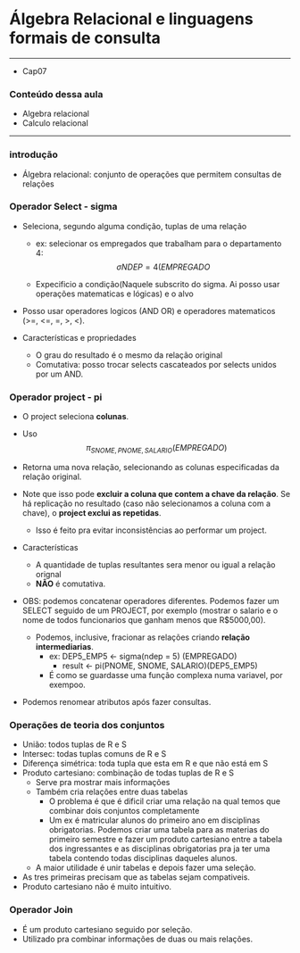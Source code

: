 # Álgebra Relacional e linguagens formais de consulta 

***

* Cap07

### Conteúdo dessa aula

* Algebra relacional
* Calculo relacional

***

### introdução

* Álgebra relacional: conjunto de operações que permitem consultas de relações

### Operador Select - sigma

* Seleciona, segundo alguma condição, tuplas de uma relação

  * ex: selecionar os empregados que trabalham para o departamento 4: 
    $$
    \sigma{NDEP=4}(EMPREGADO
    $$

  * Expecificio a condição(Naquele subscrito do sigma. Ai posso usar operações matematicas  e lógicas) e o alvo

* Posso usar operadores logicos (AND OR) e operadores matematicos (>=, <=, =, >, <).

* Características e propriedades
  * O grau do resultado é o mesmo da relação original
  * Comutativa: posso trocar selects cascateados por selects unidos por um AND.

### Operador project - pi

* O project seleciona **colunas**.

* Uso
  $$
  \pi_{SNOME, PNOME, SALARIO}(EMPREGADO)
  $$

* Retorna uma nova relação, selecionando as colunas especificadas da relação original.
* Note que isso pode **excluir a coluna que contem a chave da relação**. Se há replicação no resultado (caso não selecionamos a coluna com a chave), o **project exclui as repetidas**. 
  * Isso é feito pra evitar inconsistências ao performar um project.

* Características
  * A quantidade de tuplas resultantes sera menor ou igual a relação orignal
  * **NÂO** é comutativa.

* OBS: podemos concatenar operadores diferentes. Podemos fazer um SELECT seguido de um PROJECT, por exemplo (mostrar o salario e o nome de todos funcionarios que ganham menos que R$5000,00).
  * Podemos, inclusive, fracionar as relações criando **relação intermediarias**.
    * ex: DEP5_EMP5 <- sigma(ndep = 5) (EMPREGADO)
      * result <- pi(PNOME, SNOME, SALARIO)(DEP5_EMP5)
    * É como se guardasse uma função complexa numa variavel, por exempoo.
* Podemos renomear atributos após fazer consultas.

### Operações de teoria dos conjuntos

* União: todos tuplas de R e S
* Intersec: todas tuplas comuns de R e S
* Diferença simétrica: toda tupla que esta em R e que não está em S
* Produto cartesiano: combinação de todas tuplas de R e S
  * Serve pra mostrar mais informações
  * Também cria relações entre duas tabelas
    * O problema é que é dificil criar uma relação na qual temos que combinar dois conjuntos completamente
    * Um ex é matricular alunos do primeiro ano em disciplinas obrigatorias. Podemos criar uma tabela para as materias do primeiro semestre e fazer um produto cartesiano entre a tabela dos ingressantes e as disciplinas obrigatorias pra ja ter uma tabela contendo todas disciplinas daqueles alunos.
  * A maior utilidade é unir tabelas  e depois fazer uma seleção.
* As tres primeiras precisam que as tabelas sejam compativeis.
* Produto cartesiano não é muito intuitivo.

### Operador Join

* É um produto cartesiano seguido por seleção.
* Utilizado pra combinar informações de duas ou mais relações.